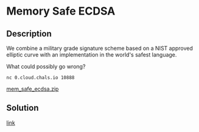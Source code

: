 # Memory Safe ECDSA

## Description

We combine a military grade signature scheme based on a NIST approved
elliptic curve with an implementation in the world's safest language.

What could possibly go wrong?

`nc 0.cloud.chals.io 10888`

[mem_safe_ecdsa.zip](materials/mem_safe_ecdsa.zip)

## Solution

[link](solution/README.md)
